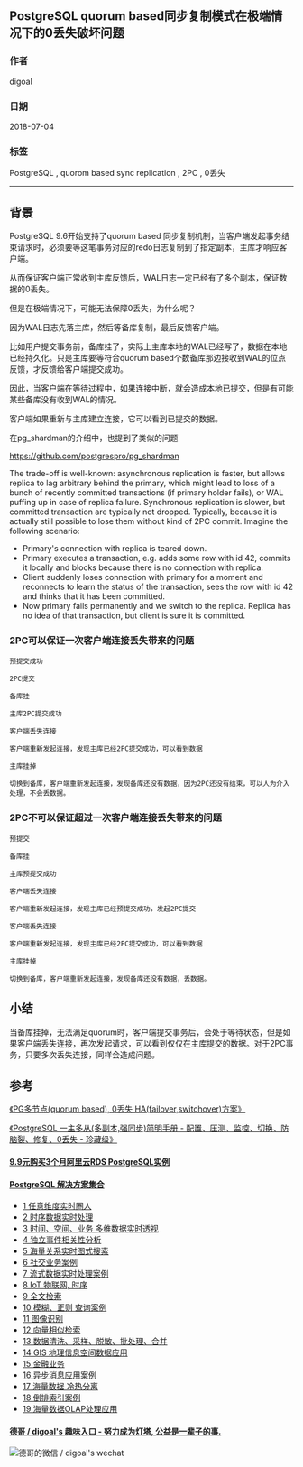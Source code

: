 ## PostgreSQL quorum based同步复制模式在极端情况下的0丢失破坏问题    
                                                                   
### 作者                                                                   
digoal                                                                   
                                                                   
### 日期                                                                   
2018-07-04                                                                 
                                                                   
### 标签                                                                   
PostgreSQL , quorom based sync replication , 2PC , 0丢失       
                                                                   
----                                                                   
                                                                   
## 背景    
PostgreSQL 9.6开始支持了quorum based 同步复制机制，当客户端发起事务结束请求时，必须要等这笔事务对应的redo日志复制到了指定副本，主库才响应客户端。    
    
从而保证客户端正常收到主库反馈后，WAL日志一定已经有了多个副本，保证数据的0丢失。    
    
但是在极端情况下，可能无法保障0丢失，为什么呢？    
    
因为WAL日志先落主库，然后等备库复制，最后反馈客户端。    
    
比如用户提交事务前，备库挂了，实际上主库本地的WAL已经写了，数据在本地已经持久化。只是主库要等符合quorum based个数备库那边接收到WAL的位点反馈，才反馈给客户端提交成功。    
    
因此，当客户端在等待过程中，如果连接中断，就会造成本地已提交，但是有可能某些备库没有收到WAL的情况。    
    
客户端如果重新与主库建立连接，它可以看到已提交的数据。    
    
在pg_shardman的介绍中，也提到了类似的问题    
    
https://github.com/postgrespro/pg_shardman    
    
    
The trade-off is well-known: asynchronous replication is faster, but allows replica to lag arbitrary behind the primary, which might lead to loss of a bunch of recently committed transactions (if primary holder fails), or WAL puffing up in case of replica failure. Synchronous replication is slower, but committed transaction are typically not dropped. Typically, because it is actually still possible to lose them without kind of 2PC commit. Imagine the following scenario:    
    
- Primary's connection with replica is teared down.    
- Primary executes a transaction, e.g. adds some row with id 42, commits it locally and blocks because there is no connection with replica.    
- Client suddenly loses connection with primary for a moment and reconnects to learn the status of the transaction, sees the row with id 42 and thinks that it has been committed.    
- Now primary fails permanently and we switch to the replica. Replica has no idea of that transaction, but client is sure it is committed.    
    
### 2PC可以保证一次客户端连接丢失带来的问题    
    
```    
预提交成功    
    
2PC提交    
    
备库挂    
    
主库2PC提交成功    
    
客户端丢失连接    
    
客户端重新发起连接，发现主库已经2PC提交成功，可以看到数据    
    
主库挂掉    
    
切换到备库，客户端重新发起连接，发现备库还没有数据，因为2PC还没有结束，可以人为介入处理，不会丢数据。    
```    
    
### 2PC不可以保证超过一次客户端连接丢失带来的问题    
    
```    
预提交    
    
备库挂    
    
主库预提交成功    
    
客户端丢失连接    
    
客户端重新发起连接，发现主库已经预提交成功，发起2PC提交    
    
客户端丢失连接    
    
客户端重新发起连接，发现主库已经2PC提交成功，可以看到数据    
    
主库挂掉    
    
切换到备库，客户端重新发起连接，发现备库还没有数据，丢数据。    
```    
    
## 小结    
当备库挂掉，无法满足quorum时，客户端提交事务后，会处于等待状态，但是如果客户端丢失连接，再次发起请求，可以看到仅仅在主库提交的数据。对于2PC事务，只要多次丢失连接，同样会造成问题。    
    
## 参考  
[《PG多节点(quorum based), 0丢失 HA(failover,switchover)方案》](../201706/20170612_02.md)    
    
[《PostgreSQL 一主多从(多副本,强同步)简明手册 - 配置、压测、监控、切换、防脑裂、修复、0丢失 - 珍藏级》](../201803/20180326_01.md)    
    
  
  
  
  
  
  
  
  
  
  
  
  
  
  
  
  
  
  
  
  
  
  
  
  
  
  
  
  
  
  
  
  
  
  
  
  
  
  
  
  
  
  
  
  
  
  
  
  
  
  
  
  
  
  
  
#### [9.9元购买3个月阿里云RDS PostgreSQL实例](https://www.aliyun.com/database/postgresqlactivity "57258f76c37864c6e6d23383d05714ea")
  
  
#### [PostgreSQL 解决方案集合](https://yq.aliyun.com/topic/118 "40cff096e9ed7122c512b35d8561d9c8")
- [1 任意维度实时圈人](https://yq.aliyun.com/topic/118 "40cff096e9ed7122c512b35d8561d9c8")
- [2 时序数据实时处理](https://yq.aliyun.com/topic/118 "40cff096e9ed7122c512b35d8561d9c8")
- [3 时间、空间、业务 多维数据实时透视](https://yq.aliyun.com/topic/118 "40cff096e9ed7122c512b35d8561d9c8")
- [4 独立事件相关性分析](https://yq.aliyun.com/topic/118 "40cff096e9ed7122c512b35d8561d9c8")
- [5 海量关系实时图式搜索](https://yq.aliyun.com/topic/118 "40cff096e9ed7122c512b35d8561d9c8")
- [6 社交业务案例](https://yq.aliyun.com/topic/118 "40cff096e9ed7122c512b35d8561d9c8")
- [7 流式数据实时处理案例](https://yq.aliyun.com/topic/118 "40cff096e9ed7122c512b35d8561d9c8")
- [8 IoT 物联网, 时序](https://yq.aliyun.com/topic/118 "40cff096e9ed7122c512b35d8561d9c8")
- [9 全文检索](https://yq.aliyun.com/topic/118 "40cff096e9ed7122c512b35d8561d9c8")
- [10 模糊、正则 查询案例](https://yq.aliyun.com/topic/118 "40cff096e9ed7122c512b35d8561d9c8")
- [11 图像识别](https://yq.aliyun.com/topic/118 "40cff096e9ed7122c512b35d8561d9c8")
- [12 向量相似检索](https://yq.aliyun.com/topic/118 "40cff096e9ed7122c512b35d8561d9c8")
- [13 数据清洗、采样、脱敏、批处理、合并](https://yq.aliyun.com/topic/118 "40cff096e9ed7122c512b35d8561d9c8")
- [14 GIS 地理信息空间数据应用](https://yq.aliyun.com/topic/118 "40cff096e9ed7122c512b35d8561d9c8")
- [15 金融业务](https://yq.aliyun.com/topic/118 "40cff096e9ed7122c512b35d8561d9c8")
- [16 异步消息应用案例](https://yq.aliyun.com/topic/118 "40cff096e9ed7122c512b35d8561d9c8")
- [17 海量数据 冷热分离](https://yq.aliyun.com/topic/118 "40cff096e9ed7122c512b35d8561d9c8")
- [18 倒排索引案例](https://yq.aliyun.com/topic/118 "40cff096e9ed7122c512b35d8561d9c8")
- [19 海量数据OLAP处理应用](https://yq.aliyun.com/topic/118 "40cff096e9ed7122c512b35d8561d9c8")
  
  
#### [德哥 / digoal's 趣味入口 - 努力成为灯塔, 公益是一辈子的事.](https://github.com/digoal/blog/blob/master/README.md "22709685feb7cab07d30f30387f0a9ae")
  
  
![德哥的微信 / digoal's wechat](../pic/digoal_weixin.jpg "f7ad92eeba24523fd47a6e1a0e691b59")
  
